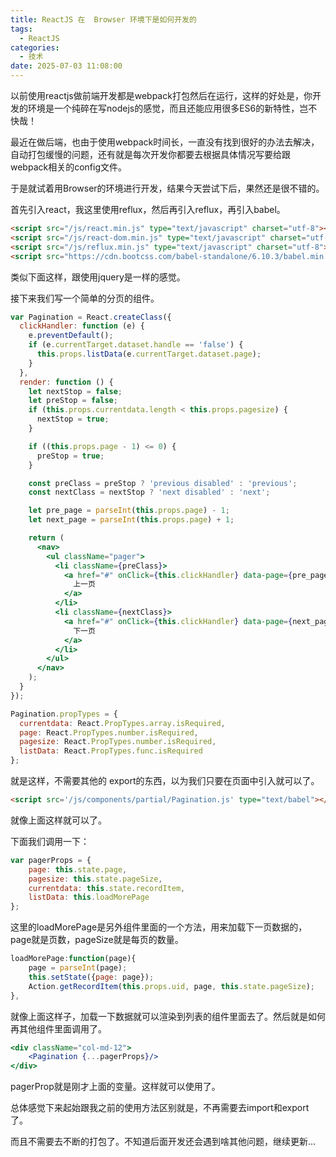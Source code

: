 ```yaml
---
title: ReactJS 在  Browser 环境下是如何开发的
tags:
  - ReactJS
categories:
  - 技术
date: 2025-07-03 11:08:00
---
```


以前使用reactjs做前端开发都是webpack打包然后在运行，这样的好处是，你开发的环境是一个纯碎在写nodejs的感觉，而且还能应用很多ES6的新特性，岂不快哉！

最近在做后端，也由于使用webpack时间长，一直没有找到很好的办法去解决，自动打包缓慢的问题，还有就是每次开发你都要去根据具体情况写要给跟webpack相关的config文件。

于是就试着用Browser的环境进行开发，结果今天尝试下后，果然还是很不错的。

首先引入react，我这里使用reflux，然后再引入reflux，再引入babel。

```html
<script src="/js/react.min.js" type="text/javascript" charset="utf-8"></script>
<script src="/js/react-dom.min.js" type="text/javascript" charset="utf-8"></script>
<script src="/js/reflux.min.js" type="text/javascript" charset="utf-8"></script>
<script src="https://cdn.bootcss.com/babel-standalone/6.10.3/babel.min.js"></script>
```

类似下面这样，跟使用jquery是一样的感觉。

接下来我们写一个简单的分页的组件。

```jsx
var Pagination = React.createClass({
  clickHandler: function (e) {
    e.preventDefault();
    if (e.currentTarget.dataset.handle == 'false') {
      this.props.listData(e.currentTarget.dataset.page);
    }
  },
  render: function () {
    let nextStop = false;
    let preStop = false;
    if (this.props.currentdata.length < this.props.pagesize) {
      nextStop = true;
    }

    if ((this.props.page - 1) <= 0) {
      preStop = true;
    }

    const preClass = preStop ? 'previous disabled' : 'previous';
    const nextClass = nextStop ? 'next disabled' : 'next';

    let pre_page = parseInt(this.props.page) - 1;
    let next_page = parseInt(this.props.page) + 1;

    return (
      <nav>
        <ul className="pager">
          <li className={preClass}>
            <a href="#" onClick={this.clickHandler} data-page={pre_page} data-handle={preStop}>
              上一页
            </a>
          </li>
          <li className={nextClass}>
            <a href="#" onClick={this.clickHandler} data-page={next_page} data-handle={nextStop}>
              下一页
            </a>
          </li>
        </ul>
      </nav>
    );
  }
});

Pagination.propTypes = {
  currentdata: React.PropTypes.array.isRequired,
  page: React.PropTypes.number.isRequired,
  pagesize: React.PropTypes.number.isRequired,
  listData: React.PropTypes.func.isRequired
};
```

就是这样，不需要其他的 export的东西，以为我们只要在页面中引入就可以了。

```html
<script src='/js/components/partial/Pagination.js' type="text/babel"></script>
```

就像上面这样就可以了。

下面我们调用一下：

```jsx
var pagerProps = {
    page: this.state.page,
    pagesize: this.state.pageSize,
    currentdata: this.state.recordItem,
    listData: this.loadMorePage
};
```

这里的loadMorePage是另外组件里面的一个方法，用来加载下一页数据的，page就是页数，pageSize就是每页的数量。

```jsx
loadMorePage:function(page){
    page = parseInt(page);
    this.setState({page: page});
    Action.getRecordItem(this.props.uid, page, this.state.pageSize);
},
```

就像上面这样子，加载一下数据就可以渲染到列表的组件里面去了。然后就是如何再其他组件里面调用了。

```jsx
<div className="col-md-12">
    <Pagination {...pagerProps}/>
</div>
```

pagerProp就是刚才上面的变量。这样就可以使用了。

总体感觉下来起始跟我之前的使用方法区别就是，不再需要去import和export了。

而且不需要去不断的打包了。不知道后面开发还会遇到啥其他问题，继续更新...


